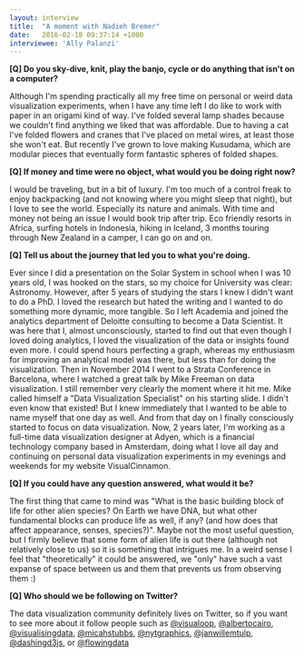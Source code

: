 ```yaml
---
layout: interview
title:  "A moment with Nadieh Bremer"
date:   2016-02-18 09:37:14 +1000
interviewee: 'Ally Palanzi'
---
```


__[Q] Do you sky-dive, knit, play the banjo, cycle or do anything that isn't on a computer?__

Although I'm spending practically all my free time on personal or weird data visualization experiments, when I have any time left I do like to work with paper in an origami kind of way. I've folded several lamp shades because we couldn't find anything we liked that was affordable. Due to having a cat I've folded flowers and cranes that I've placed on metal wires, at least those she won't eat. But recently I've grown to love making Kusudama, which are modular pieces that eventually form fantastic spheres of folded shapes.

__[Q] If money and time were no object, what would you be doing right now?__

I would be traveling, but in a bit of luxury. I'm too much of a control freak to enjoy backpacking (and not knowing where you might sleep that night), but I love to see the world. Especially its nature and animals. With time and money not being an issue I would book trip after trip. Eco friendly resorts in Africa, surfing hotels in Indonesia, hiking in Iceland, 3 months touring through New Zealand in a camper, I can go on and on.

__[Q] Tell us about the journey that led you to what you're doing.__

Ever since I did a presentation on the Solar System in school when I was 10 years old, I was hooked on the stars, so my choice for University was clear: Astronomy. However, after 5 years of studying the stars I knew I didn't want to do a PhD. I loved the research but hated the writing and I wanted to do something more dynamic, more tangible. So I left Academia and joined the analytics department of Deloitte consulting to become a Data Scientist. It was here that I, almost unconsciously, started to find out that even though I loved doing analytics, I loved the visualization of the data or insights found even more. I could spend hours perfecting a graph, whereas my enthusiasm for improving an analytical model was there, but less than for doing the visualization. Then in November 2014 I went to a Strata Conference in Barcelona, where I watched a great talk by Mike Freeman on data visualization. I still remember very clearly the moment where it hit me. Mike called himself a "Data Visualization Specialist" on his starting slide. I didn't even know that existed! But I knew immediately that I wanted to be able to name myself that one day as well. And from that day on I finally consciously started to focus on data visualization. Now, 2 years later, I'm working as a full-time data visualization designer at Adyen, which is a financial technology company based in Amsterdam, doing what I love all day and continuing on personal data visualization experiments in my evenings and weekends for my website VisualCinnamon.

__[Q] If you could have any question answered, what would it be?__

The first thing that came to mind was "What is the basic building block of life for other alien species? On Earth we have DNA, but what other fundamental blocks can produce life as well, if any? (and how does that affect appearance, senses, species?)". Maybe not the most useful question, but I firmly believe that some form of alien life is out there (although not relatively close to us) so it is something that intrigues me. In a weird sense I feel that "theoretically" it could be answered, we "only" have such a vast expanse of space between us and them that prevents us from observing them :)

__[Q] Who should we be following on Twitter?__

The data visualization community definitely lives on Twitter, so if you want to see more about it follow people such as [@visualoop](https://www.twitter.com/visualoop "visualoop on Twitter"), [@albertocairo](https://www.twitter.com/albertocairo "albertocairo on Twitter"), [@visualisingdata](https://www.twitter.com/visualisingdata "visualisingdata on Twitter"), [@micahstubbs](https://www.twitter.com/micahstubbs "micahstubbs on Twitter"), [@nytgraphics](https://www.twitter.com/nytgraphics "nytgraphics on Twitter"), [@janwillemtulp](https://www.twitter.com/janwillemtulp "janwillemtulp on Twitter"), [@dashingd3js](https://www.twitter.com/dashingd3js "dashingd3js on Twitter"), or [@flowingdata](https://www.twitter.com/flowingdata "flowingdata on Twitter")
